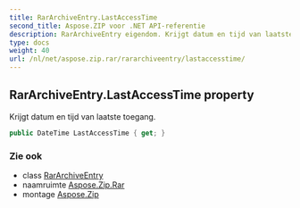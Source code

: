 ```yaml
---
title: RarArchiveEntry.LastAccessTime
second_title: Aspose.ZIP voor .NET API-referentie
description: RarArchiveEntry eigendom. Krijgt datum en tijd van laatste toegang.
type: docs
weight: 40
url: /nl/net/aspose.zip.rar/rararchiveentry/lastaccesstime/
---
```

## RarArchiveEntry.LastAccessTime property

Krijgt datum en tijd van laatste toegang.

```csharp
public DateTime LastAccessTime { get; }
```

### Zie ook

* class [RarArchiveEntry](../)
* naamruimte [Aspose.Zip.Rar](../../rararchiveentry/)
* montage [Aspose.Zip](../../../)


